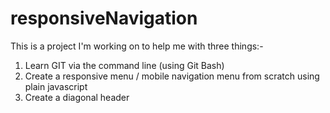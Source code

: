 # responsiveNavigation

This is a project I'm working on to help me with three things:-

1. Learn GIT via the command line (using Git Bash)
2. Create a responsive menu / mobile navigation menu from scratch using plain javascript
3. Create a diagonal header

